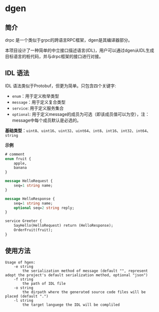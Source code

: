 # dgen

## 简介

drpc 是一个类似于grpc的跨语言RPC框架，dgen是其编译器部分。

本项目设计了一种简单的中立接口描述语言(IDL)，用户可以通过dgen从IDL生成目标语言的桩代码，并与drpc框架的接口进行对接。


## IDL 语法

IDL 语法类似于Protobuf，但更为简单。只包含四个关键字:

+ `enum`：用于定义枚举类型
+ `message`：用于定义复合类型
+ `service`: 用于定义服务集合
+ `optional`: 用于定义message的成员为可选（即该成员值可以为空），注：message中每个成员默认是必选的。

**基础类型**：`uint8`、`uint16`、`uint32`、`uint64`、`int8`、`int16`、`int32`、`int64`、`string`

**示例**
```protobuf
# comment
enum fruit {
    apple,
    banana
}

message HelloRequest {
    seq=1 string name;
}

message HelloResponse {
    seq=1 string name;
    optional seq=2 string reply;
}

service Greeter {
    SayHello(HelloRequest) return (HelloResponse);
    OrderFruit(fruit);
}
```

## 使用方法
```
Usage of hgen:
    -e string 
        the serialization method of message (default "", represent adopt the project's default serialization method, optional "json")
    -f string
        the path of IDL file
    -o string
    	the dirpath where the generated source code files will be placed (default ".")
    -l string
    	the target languege the IDL will be compliled
```